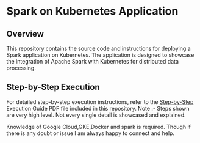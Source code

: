# Spark on Kubernetes Application

## Overview
This repository contains the source code and instructions for deploying a Spark application on Kubernetes. The application is designed to showcase the integration of Apache Spark with Kubernetes for distributed data processing.


## Step-by-Step Execution
For detailed step-by-step execution instructions, refer to the <a href="step-by-step.pdf">Step-by-Step</a> Execution Guide PDF file included in this repository.
Note :- Steps shown are very high level. Not every single detail is showcased and explained. 

Knowledge of Google Cloud,GKE,Docker and spark is required.
Though if there is any doubt or issue I am always happy to connect and help.
